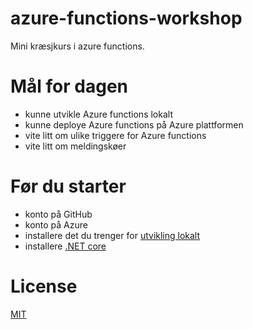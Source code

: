 # azure-functions-workshop

Mini kræsjkurs i azure functions.

# Mål for dagen

- kunne utvikle Azure functions lokalt
- kunne deploye Azure functions på Azure plattformen
- vite litt om ulike triggere for Azure functions
- vite litt om meldingskøer

# Før du starter

- konto på GitHub
- konto på Azure
- installere det du trenger for [utvikling lokalt](https://docs.microsoft.com/en-us/azure/azure-functions/functions-develop-local)
- installere [.NET core](https://dotnet.microsoft.com/download)

# License

[MIT](LICENSE)
